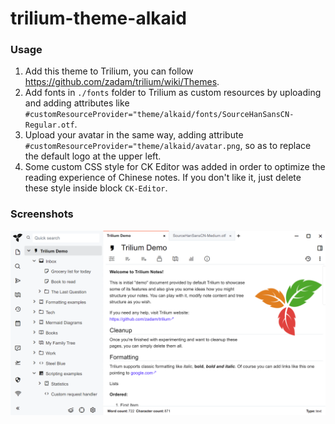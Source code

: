 # trilium-theme-alkaid

### Usage

1. Add this theme to Trilium, you can follow https://github.com/zadam/trilium/wiki/Themes.
2. Add fonts in `./fonts` folder to Trilium as custom resources by uploading and adding attributes like `#customResourceProvider="theme/alkaid/fonts/SourceHanSansCN-Regular.otf`.
3. Upload your avatar in the same way, adding attribute `#customResourceProvider="theme/alkaid/avatar.png`, so as to replace the default logo at the upper left.
4. Some custom CSS style for CK Editor was added in order to optimize the reading experience of Chinese notes. If you don't like it, just delete these style inside block `CK-Editor`.

### Screenshots

![](./screenshots/1.png?raw=true)
